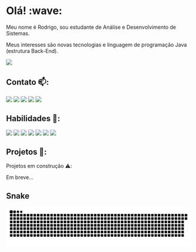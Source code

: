 <h1>Olá! :wave: </h1> 

Meu nome é Rodrigo, sou estudante de Análise e Desenvolvimento de Sistemas. 

Meus interesses são novas tecnologias e linguagem de programação Java (estrutura Back-End).


<div>
 
<img height="180em" src="https://github-readme-stats.vercel.app/api?username=rodrigoscalon&theme=vision-friendly-dark&show_icons=true"/>


</div>


 
 
**Contato** 📫:
---
  <div> 
  
  
  <a href = "mailto:rodrigoscalon@gmail.com"><img src="https://img.shields.io/badge/-Gmail-%23333?style=for-the-badge&logo=gmail&logoColor=white" target="_blank"></a>
  <a href="http://linkedin.com/in/rodrigo-scalon" target="_blank"><img src="https://img.shields.io/badge/-LinkedIn-%230077B5?style=for-the-badge&logo=linkedin&logoColor=white" target="_blank"></a> 
  <a href="https://wa.me/5551997757026?text=Olá,%20meu%20amigo!" target="_blank"><img src="https://img.shields.io/badge/WhatsApp-25D366?style=for-the-badge&logo=whatsapp&logoColor=white"></a> 
  <a href="https://discord.gg/Rodrigo Scalon#7222" target="_blank"><img src="https://img.shields.io/badge/Discord-7289DA?style=for-the-badge&logo=discord&logoColor=white" target="_blank"></a> 
  <a href="https://instagram.com/rodrigoscalon" target="_blank"><img src="https://img.shields.io/badge/-Instagram-%23E4405F?style=for-the-badge&logo=instagram&logoColor=white" target="_blank"></a>
    
</div>

**Habilidades** 🏁:
---

<div>
  

<img height="70em" src="https://cdn.jsdelivr.net/gh/devicons/devicon/icons/java/java-original-wordmark.svg"/>
<img height="70em" src="https://cdn.jsdelivr.net/gh/devicons/devicon/icons/spring/spring-original-wordmark.svg" />
<img height="70em" src="https://cdn.jsdelivr.net/gh/devicons/devicon/icons/mysql/mysql-original-wordmark.svg" />
<img height="70em" src="https://cdn.jsdelivr.net/gh/devicons/devicon/icons/postgresql/postgresql-original.svg" />
<img height="70em" src="https://cdn.jsdelivr.net/gh/devicons/devicon/icons/mongodb/mongodb-plain-wordmark.svg" />
<img height="70em" src="https://cdn.jsdelivr.net/gh/devicons/devicon/icons/intellij/intellij-original-wordmark.svg" />
<img height="70em" src="https://cdn.jsdelivr.net/gh/devicons/devicon/icons/vscode/vscode-original.svg" />


</div>

**Projetos** 🚧:
---
Projetos em construção ⚠️:

Em breve...

**Snake**
---
![snake gif](https://github.com/rodrigoscalon/rodrigoscalon/blob/output/github-contribution-grid-snake.svg)
  
  

